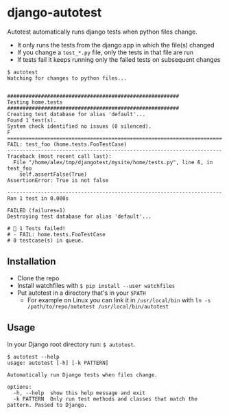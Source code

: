 # django-autotest

Autotest automatically runs django tests when python files change.

 * It only runs the tests from the django app in which the file(s) changed
 * If you change a `test_*.py` file, only the tests in that file are run
 * If tests fail it keeps running only the failed tests on subsequent changes


```
$ autotest
Watching for changes to python files...


########################################################
Testing home.tests
########################################################
Creating test database for alias 'default'...
Found 1 test(s).
System check identified no issues (0 silenced).
F
======================================================================
FAIL: test_foo (home.tests.FooTestCase)
----------------------------------------------------------------------
Traceback (most recent call last):
  File "/home/alex/tmp/djangotest/mysite/home/tests.py", line 6, in test_foo
    self.assertFalse(True)
AssertionError: True is not false

----------------------------------------------------------------------
Ran 1 test in 0.000s

FAILED (failures=1)
Destroying test database for alias 'default'...

# 🔴 1 Tests failed!
# - FAIL: home.tests.FooTestCase
# 0 testcase(s) in queue.
```

## Installation

 * Clone the repo
 * Install watchfiles with `$ pip install --user watchfiles`
 * Put autotest in a directory that's in your `$PATH`
   * For example on Linux you can link it in `/usr/local/bin` with `ln -s /path/to/repo/autotest /usr/local/bin/autotest`

## Usage

In your Django root directory run: `$ autotest`.

```
$ autotest --help
usage: autotest [-h] [-k PATTERN]

Automatically run Django tests when files change.

options:
  -h, --help  show this help message and exit
  -k PATTERN  Only run test methods and classes that match the pattern. Passed to Django.
```
